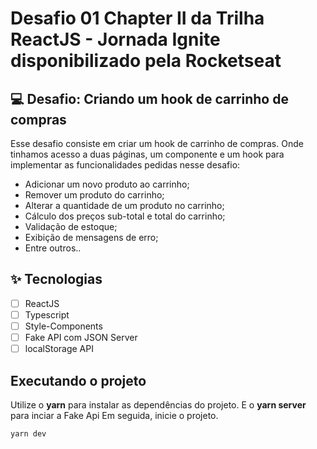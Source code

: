 # Desafio 01 Chapter II da Trilha ReactJS - Jornada Ignite disponibilizado pela Rocketseat

## 💻 Desafio: Criando um hook de carrinho de compras
Esse desafio consiste em criar um hook de carrinho de compras. Onde tinhamos 
acesso a duas páginas, um componente e um hook para implementar as 
funcionalidades pedidas nesse desafio:

- Adicionar um novo produto ao carrinho;
- Remover um produto do carrinho;
- Alterar a quantidade de um produto no carrinho;
- Cálculo dos preços sub-total e total do carrinho;
- Validação de estoque;
- Exibição de mensagens de erro;
- Entre outros..

## ✨ Tecnologias

-   [ ] ReactJS
-   [ ] Typescript
-   [ ] Style-Components
-   [ ] Fake API com JSON Server
-   [ ] localStorage API

## Executando o projeto

Utilize o **yarn** para instalar as dependências do projeto. 
E o **yarn server** para inciar a Fake Api
Em seguida, inicie o projeto.

```cl
yarn dev
```